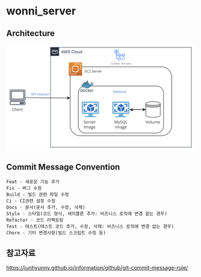 # wonni_server

## Architecture

![Test Image](docs/img/architecture.png)

## Commit Message Convention

```
Feat - 새로운 기능 추가
Fix - 버그 수정
Build - 빌드 관련 파일 수정
Ci - CI관련 설정 수정
Docs - 문서(문서 추가, 수정, 삭제)
Style - 스타일(코드 형식, 세미콜론 추가: 비즈니스 로직에 변경 없는 경우)
Refactor - 코드 리팩토링
Test - 테스트(테스트 코드 추가, 수정, 삭제: 비즈니스 로직에 변경 없는 경우)
Chore - 기타 변경사항(빌드 스크립트 수정 등)
```

## 참고자료

https://junhyunny.github.io/information/github/git-commit-message-rule/
